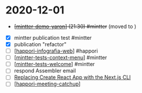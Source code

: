 # 2020-12-01

- ~~[[mintter-demo-yaron]] (21:30) #mintter~~ (moved to )
- [x] mintter publication test #mintter
- [x] publication "refactor"
- [ ] [[happori-infografia-web]] #happori
- [ ] [[mintter-tests-context-menu]] #mintter
- [ ] [[mintter-tests-welcome]] #mintter
- [ ] respond Assembler email
- [ ] [Replacing Create React App with the Next\.js CLI](https://gist.github.com/tannerlinsley/65ac1f0175d79d19762cf06650707830)
- [ ] [[happori-meeting-catchup]]

[//begin]: # "Autogenerated link references for markdown compatibility"
[mintter-demo-yaron]: mintter-demo-yaron "Mintter Demo Yaron"
[happori-infografia-web]: ../happori-infografia-web "Infografia Web Happori"
[mintter-tests-context-menu]: mintter-tests-context-menu "Mintter Tests Context Menu"
[mintter-tests-welcome]: mintter-tests-welcome "Mintter Tests Welcome"
[happori-meeting-catchup]: happori-meeting-catchup "Happori Meeting Catchup"
[//end]: # "Autogenerated link references"
